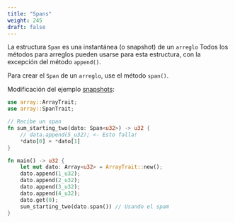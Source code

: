 ```yaml
---
title: "Spans"
weight: 245
draft: false
---
```


La estructura `Span` es una instantánea (o snapshot) de un `arreglo`
Todos los métodos para arreglos pueden usarse para esta estructura, con la excepción del método `append()`.

Para crear el `Span` de un `arreglo`, use el método `span()`.

Modificación del ejemplo [snapshots](./snapshots.md):

```rust {.codebox}
use array::ArrayTrait;
use array::SpanTrait;

// Recibe un span
fn sum_starting_two(dato: Span<u32>) -> u32 {
    // data.append(5_u32); <- Esto falla!
    *dato[0] + *dato[1]
}

fn main() -> u32 {
    let mut dato: Array<u32> = ArrayTrait::new();
    dato.append(1_u32);
    dato.append(2_u32);
    dato.append(3_u32);
    dato.append(4_u32);
    dato.get(0);
    sum_starting_two(dato.span()) // Usando el spam
}
```
